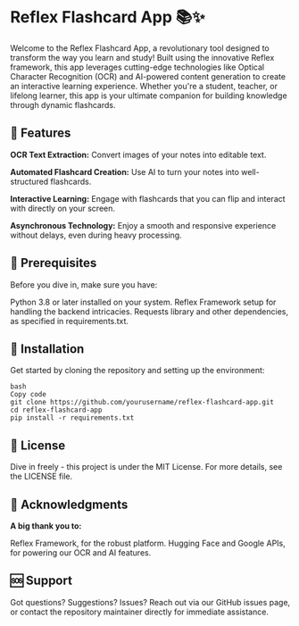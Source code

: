 # Reflex Flashcard App 📚✨

Welcome to the Reflex Flashcard App, a revolutionary tool designed to transform the way you learn and study! Built using the innovative Reflex framework, this app leverages cutting-edge technologies like Optical Character Recognition (OCR) and AI-powered content generation to create an interactive learning experience. Whether you're a student, teacher, or lifelong learner, this app is your ultimate companion for building knowledge through dynamic flashcards.

## 🌟 Features
**OCR Text Extraction:** Convert images of your notes into editable text.

**Automated Flashcard Creation:** Use AI to turn your notes into well-structured flashcards.

**Interactive Learning:** Engage with flashcards that you can flip and interact with directly on your screen.

**Asynchronous Technology:** Enjoy a smooth and responsive experience without delays, even during heavy processing.

## 🔧 Prerequisites
Before you dive in, make sure you have:

Python 3.8 or later installed on your system.
Reflex Framework setup for handling the backend intricacies.
Requests library and other dependencies, as specified in requirements.txt.

## 🚀 Installation
Get started by cloning the repository and setting up the environment:

```
bash
Copy code
git clone https://github.com/yourusername/reflex-flashcard-app.git
cd reflex-flashcard-app
pip install -r requirements.txt
```

## 📄 License
Dive in freely - this project is under the MIT License. For more details, see the LICENSE file.

## 🙌 Acknowledgments
**A big thank you to:**

Reflex Framework, for the robust platform.
Hugging Face and Google APIs, for powering our OCR and AI features.
## 🆘 Support
Got questions? Suggestions? Issues? Reach out via our GitHub issues page, or contact the repository maintainer directly for immediate assistance.
